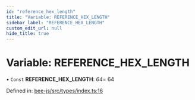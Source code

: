 ```yaml
---
id: "reference_hex_length"
title: "Variable: REFERENCE_HEX_LENGTH"
sidebar_label: "REFERENCE_HEX_LENGTH"
custom_edit_url: null
hide_title: true
---
```


# Variable: REFERENCE\_HEX\_LENGTH

• `Const` **REFERENCE\_HEX\_LENGTH**: *64*= 64

Defined in: [bee-js/src/types/index.ts:16](https://github.com/ethersphere/bee-js/blob/ce4d3fa/src/types/index.ts#L16)
